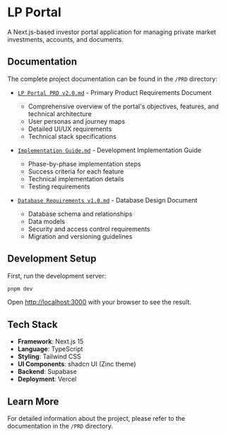 # LP Portal

A Next.js-based investor portal application for managing private market investments, accounts, and documents.

## Documentation

The complete project documentation can be found in the `/PRD` directory:

- [`LP Portal PRD v2.0.md`](/PRD/LP%20Portal%20PRD%20v2.0.md) - Primary Product Requirements Document
  - Comprehensive overview of the portal's objectives, features, and technical architecture
  - User personas and journey maps
  - Detailed UI/UX requirements
  - Technical stack specifications

- [`Implementation Guide.md`](/PRD/Implementation%20Guide.md) - Development Implementation Guide
  - Phase-by-phase implementation steps
  - Success criteria for each feature
  - Technical implementation details
  - Testing requirements

- [`Database Requirements v1.0.md`](/PRD/Database%20Requirements%20v1.0.md) - Database Design Document
  - Database schema and relationships
  - Data models
  - Security and access control requirements
  - Migration and versioning guidelines

## Development Setup

First, run the development server:

```bash
pnpm dev
```

Open [http://localhost:3000](http://localhost:3000) with your browser to see the result.

## Tech Stack

- **Framework**: Next.js 15
- **Language**: TypeScript
- **Styling**: Tailwind CSS
- **UI Components**: shadcn UI (Zinc theme)
- **Backend**: Supabase
- **Deployment**: Vercel

## Learn More

For detailed information about the project, please refer to the documentation in the `/PRD` directory.
